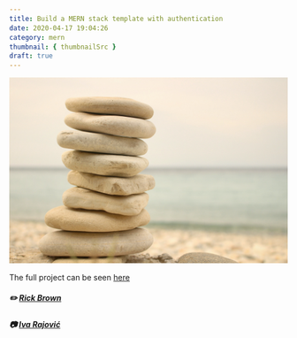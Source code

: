 ```yaml
---
title: Build a MERN stack template with authentication
date: 2020-04-17 19:04:26
category: mern
thumbnail: { thumbnailSrc }
draft: true
---
```


![](./images/build-a-mern-stack-application-with-authentication/iva-rajovic-wstYTyWtGac-unsplash.jpg)

The full project can be seen [here](https://github.com/RickBr0wn/)

##### ✏️ [Rick Brown](https://github.com/RickBr0wn)

##### 📷 [Iva Rajović](https://unsplash.com/@eklektikum?utm_source=unsplash)
